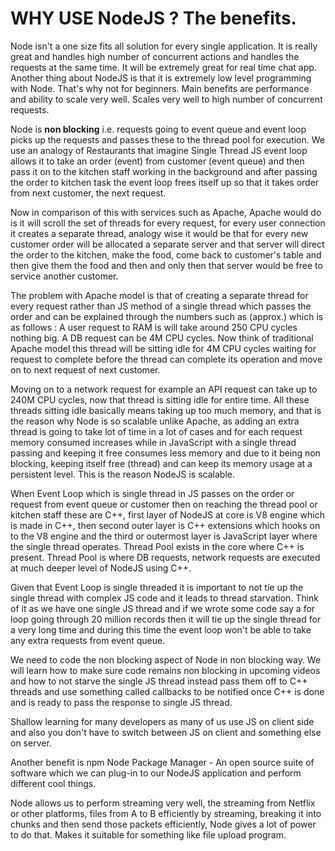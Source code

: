 # WHY USE NodeJS ? The benefits.

Node isn't a one size fits all solution for every single application. It is really great and handles high number of concurrent actions and handles the requests at the same time.
It will be extremely great for real time chat app. Another thing about NodeJS is that it is extremely low level programming with Node. That's why not for beginners.
Main benefits are performance and ability to scale very well. Scales very well to high number of concurrent requests.

Node is **non blocking** i.e. requests going to event queue and event loop picks up the requests and passes these to the thread pool for execution.
We use an analogy of Restaurants that imagine Single Thread JS  event loop allows it to take an order (event) from customer (event queue) and then pass it on to the kitchen staff working in the background and after passing the order to kitchen task the event loop frees itself up so that it takes order from next customer, the next request.

Now in comparison of this with services such as Apache, Apache would do is it will scroll the set of threads for every request, for every user connection it creates
a separate thread, analogy wise it would be that for every new customer order will be allocated a separate server and that server will direct the order to the kitchen, make the food, come back to customer's table and then give them the food and then and only then that server would be free to service another customer.

The problem with Apache model is that of creating a separate thread for every request rather than JS method of a single thread which passes the order and can be explained
through the numbers such as (approx.) which is as follows : 
A user request to RAM is will take around 250 CPU cycles nothing big.
A DB request can be 4M CPU cycles. Now think of traditional Apache model this thread will be sitting idle for 4M CPU cycles waiting for request to complete before
the thread can complete its operation and move on to next request of next customer.

Moving on to a network request for example an API request can take up to 240M CPU cycles, now that thread is sitting idle for entire time.
All these threads sitting idle basically means taking up too much memory, and that is the reason why Node is so scalable unlike Apache, as adding an extra
thread is going to take lot of time in a lot of cases and for each request memory consumed increases while in JavaScript with a single thread passing and keeping it free consumes
less memory and due to it being non blocking, keeping itself free (thread) and can keep its memory usage at a persistent level. This is the reason NodeJS is scalable.

When Event Loop which is single thread in JS passes on the order or request from event queue or customer then on reaching the thread pool or kitchen staff these are C++,
first layer of NodeJS at core is V8 engine which is made in C++, then second outer layer is C++ extensions which hooks on to the V8 engine and the third or outermost
layer is JavaScript layer where the single thread operates. Thread Pool exists in the core where C++ is present. Thread Pool is where DB requests, network requests are executed
at much deeper level of NodeJS using C++.

Given that Event Loop is single threaded it is important to not tie up the single thread with complex JS code and it leads to thread starvation.
Think of it as we have one single JS thread and if we wrote some code say a for loop going through 20 million records then it will tie up the single thread for a very long time and
during this time the event loop won't be able to take any extra requests from event queue.

We need to code the non blocking aspect of Node in non blocking way. We will learn how to make sure code remains non blocking in upcoming videos and how to not starve
the single JS thread instead pass them off to C++ threads and use something called callbacks to be notified once C++ is done and is ready to pass the response to single JS thread.

Shallow learning for many developers as many of us use JS on client side and also you don't have to switch between JS on client and something else on server.

Another benefit is npm Node Package Manager - An open source suite of software which we can plug-in to our NodeJS application and perform different cool things.

Node allows us to perform streaming very well, the streaming from Netflix or other platforms, files from A to B efficiently by streaming, breaking it into chunks
and then send those packets efficiently, Node gives a lot of power to do that. Makes it suitable for something like file upload program.
